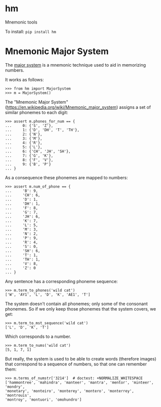 
# hm
Mnemonic tools


To install:	```pip install hm```

# Mnemonic Major System

The [major system](https://en.wikipedia.org/wiki/Mnemonic_major_system)
is a mnemonic technique used to aid in memorizing numbers.

It works as follows:

    >>> from hm import MajorSystem
    >>> m = MajorSystem()

The "Mnemonic Major System" (https://en.wikipedia.org/wiki/Mnemonic_major_system)
assigns a set of similar phonemes to each digit:

    >>> assert m.phones_for_num == {
    ...     0: {'S', 'Z'},
    ...     1: {'D', 'DH', 'T', 'TH'},
    ...     2: {'N'},
    ...     3: {'M'},
    ...     4: {'R'},
    ...     5: {'L'},
    ...     6: {'CH', 'JH', 'SH'},
    ...     7: {'G', 'K'},
    ...     8: {'F', 'V'},
    ...     9: {'B', 'P'}
    ... }

As a consequence these phonemes are mapped to numbers:

    >>> assert m.num_of_phone == {
    ...     'B': 9,
    ...     'CH': 6,
    ...     'D': 1,
    ...     'DH': 1,
    ...     'F': 8,
    ...     'G': 7,
    ...     'JH': 6,
    ...     'K': 7,
    ...     'L': 5,
    ...     'M': 3,
    ...     'N': 2,
    ...     'P': 9,
    ...     'R': 4,
    ...     'S': 0,
    ...     'SH': 6,
    ...     'T': 1,
    ...     'TH': 1,
    ...     'V': 8,
    ...     'Z': 0
    ... }

Any sentence has a corresponding phoneme sequence:

    >>> m.term_to_phones('wild cat')
    ['W', 'AY1', 'L', 'D', 'K', 'AE1', 'T']

The system doesn't contain all phonemes; only some of the consonant phonemes.
So if we only keep those phonemes that the system covers, we get:

    >>> m.term_to_mst_sequence('wild cat')
    ['L', 'D', 'K', 'T']

Which corresponds to a number.

    >>> m.term_to_nums('wild cat')
    [5, 1, 7, 1]

But really, the system is used to be able to create words (therefore images)
that correspond to a sequence of numbers, so that one can remember them:

    >>> m.terms_of_numstr['3214']  # doctest: +NORMALIZE_WHITESPACE
    ['hammontree', 'mahindra', 'manteer', 'mantra', 'mentor', 'minteer', 'mondry',
    'monetary', 'monteiro', 'monterey', 'montero', 'monterrey', 'montrouis',
    'montroy', 'montuori', 'omohundro']

